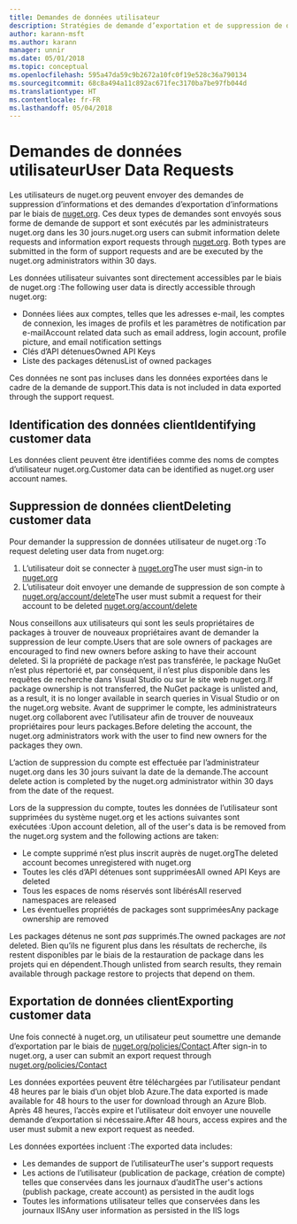 ```yaml
---
title: Demandes de données utilisateur
description: Stratégies de demande d’exportation et de suppression de données utilisateur
author: karann-msft
ms.author: karann
manager: unnir
ms.date: 05/01/2018
ms.topic: conceptual
ms.openlocfilehash: 595a47da59c9b2672a10fc0f19e528c36a790134
ms.sourcegitcommit: 68c8a494a11c892ac671fec3170ba7be97fb044d
ms.translationtype: HT
ms.contentlocale: fr-FR
ms.lasthandoff: 05/04/2018
---
```

# <a name="user-data-requests"></a><span data-ttu-id="14ada-103">Demandes de données utilisateur</span><span class="sxs-lookup"><span data-stu-id="14ada-103">User Data Requests</span></span>

<span data-ttu-id="14ada-104">Les utilisateurs de nuget.org peuvent envoyer des demandes de suppression d’informations et des demandes d’exportation d’informations par le biais de [nuget.org](https://www.nuget.org). Ces deux types de demandes sont envoyés sous forme de demande de support et sont exécutés par les administrateurs nuget.org dans les 30 jours.</span><span class="sxs-lookup"><span data-stu-id="14ada-104">nuget.org users can submit information delete requests and information export requests through [nuget.org](https://www.nuget.org). Both types are submitted in the form of support requests and are be executed by the nuget.org administrators within 30 days.</span></span>

<span data-ttu-id="14ada-105">Les données utilisateur suivantes sont directement accessibles par le biais de nuget.org :</span><span class="sxs-lookup"><span data-stu-id="14ada-105">The following user data is directly accessible through nuget.org:</span></span>

* <span data-ttu-id="14ada-106">Données liées aux comptes, telles que les adresses e-mail, les comptes de connexion, les images de profils et les paramètres de notification par e-mail</span><span class="sxs-lookup"><span data-stu-id="14ada-106">Account related data such as email address, login account, profile picture, and email notification settings</span></span>
* <span data-ttu-id="14ada-107">Clés d’API détenues</span><span class="sxs-lookup"><span data-stu-id="14ada-107">Owned API Keys</span></span>
* <span data-ttu-id="14ada-108">Liste des packages détenus</span><span class="sxs-lookup"><span data-stu-id="14ada-108">List of owned packages</span></span>

<span data-ttu-id="14ada-109">Ces données ne sont pas incluses dans les données exportées dans le cadre de la demande de support.</span><span class="sxs-lookup"><span data-stu-id="14ada-109">This data is not included in data exported through the support request.</span></span>

## <a name="identifying-customer-data"></a><span data-ttu-id="14ada-110">Identification des données client</span><span class="sxs-lookup"><span data-stu-id="14ada-110">Identifying customer data</span></span>

<span data-ttu-id="14ada-111">Les données client peuvent être identifiées comme des noms de comptes d’utilisateur nuget.org.</span><span class="sxs-lookup"><span data-stu-id="14ada-111">Customer data can be identified as nuget.org user account names.</span></span>

## <a name="deleting-customer-data"></a><span data-ttu-id="14ada-112">Suppression de données client</span><span class="sxs-lookup"><span data-stu-id="14ada-112">Deleting customer data</span></span>

<span data-ttu-id="14ada-113">Pour demander la suppression de données utilisateur de nuget.org :</span><span class="sxs-lookup"><span data-stu-id="14ada-113">To request deleting user data from nuget.org:</span></span>

1. <span data-ttu-id="14ada-114">L’utilisateur doit se connecter à [nuget.org](https://www.nuget.org)</span><span class="sxs-lookup"><span data-stu-id="14ada-114">The user must sign-in to [nuget.org](https://www.nuget.org)</span></span>
1. <span data-ttu-id="14ada-115">L’utilisateur doit envoyer une demande de suppression de son compte à [nuget.org/account/delete](https://www.nuget.org/account/delete)</span><span class="sxs-lookup"><span data-stu-id="14ada-115">The user must submit a request for their account to be deleted [nuget.org/account/delete](https://www.nuget.org/account/delete)</span></span>

<span data-ttu-id="14ada-116">Nous conseillons aux utilisateurs qui sont les seuls propriétaires de packages à trouver de nouveaux propriétaires avant de demander la suppression de leur compte.</span><span class="sxs-lookup"><span data-stu-id="14ada-116">Users that are sole owners of packages are encouraged to find new owners before asking to have their account deleted.</span></span> <span data-ttu-id="14ada-117">Si la propriété de package n’est pas transférée, le package NuGet n’est plus répertorié et, par conséquent, il n’est plus disponible dans les requêtes de recherche dans Visual Studio ou sur le site web nuget.org.</span><span class="sxs-lookup"><span data-stu-id="14ada-117">If package ownership is not transferred, the NuGet package is unlisted and, as a result, it is no longer available in search queries in Visual Studio or on the nuget.org website.</span></span> <span data-ttu-id="14ada-118">Avant de supprimer le compte, les administrateurs nuget.org collaborent avec l’utilisateur afin de trouver de nouveaux propriétaires pour leurs packages.</span><span class="sxs-lookup"><span data-stu-id="14ada-118">Before deleting the account, the nuget.org administrators work with the user to find new owners for the packages they own.</span></span>

<span data-ttu-id="14ada-119">L’action de suppression du compte est effectuée par l’administrateur nuget.org dans les 30 jours suivant la date de la demande.</span><span class="sxs-lookup"><span data-stu-id="14ada-119">The account delete action is completed by the nuget.org administrator within 30 days from the date of the request.</span></span>

<span data-ttu-id="14ada-120">Lors de la suppression du compte, toutes les données de l’utilisateur sont supprimées du système nuget.org et les actions suivantes sont exécutées :</span><span class="sxs-lookup"><span data-stu-id="14ada-120">Upon account deletion, all of the user's data is be removed from the nuget.org system and the following actions are taken:</span></span>

* <span data-ttu-id="14ada-121">Le compte supprimé n’est plus inscrit auprès de nuget.org</span><span class="sxs-lookup"><span data-stu-id="14ada-121">The deleted account becomes unregistered with nuget.org</span></span>
* <span data-ttu-id="14ada-122">Toutes les clés d’API détenues sont supprimées</span><span class="sxs-lookup"><span data-stu-id="14ada-122">All owned API Keys are deleted</span></span>
* <span data-ttu-id="14ada-123">Tous les espaces de noms réservés sont libérés</span><span class="sxs-lookup"><span data-stu-id="14ada-123">All reserved namespaces are released</span></span>
* <span data-ttu-id="14ada-124">Les éventuelles propriétés de packages sont supprimées</span><span class="sxs-lookup"><span data-stu-id="14ada-124">Any package ownership are removed</span></span>

<span data-ttu-id="14ada-125">Les packages détenus ne sont *pas* supprimés.</span><span class="sxs-lookup"><span data-stu-id="14ada-125">The owned packages are *not* deleted.</span></span> <span data-ttu-id="14ada-126">Bien qu’ils ne figurent plus dans les résultats de recherche, ils restent disponibles par le biais de la restauration de package dans les projets qui en dépendent.</span><span class="sxs-lookup"><span data-stu-id="14ada-126">Though unlisted from search results, they remain available through package restore to projects that depend on them.</span></span>

## <a name="exporting-customer-data"></a><span data-ttu-id="14ada-127">Exportation de données client</span><span class="sxs-lookup"><span data-stu-id="14ada-127">Exporting customer data</span></span>

<span data-ttu-id="14ada-128">Une fois connecté à nuget.org, un utilisateur peut soumettre une demande d’exportation par le biais de [nuget.org/policies/Contact](https://www.nuget.org/policies/Contact).</span><span class="sxs-lookup"><span data-stu-id="14ada-128">After sign-in to nuget.org, a user can submit an export request through [nuget.org/policies/Contact](https://www.nuget.org/policies/Contact)</span></span>

<span data-ttu-id="14ada-129">Les données exportées peuvent être téléchargées par l’utilisateur pendant 48 heures par le biais d’un objet blob Azure.</span><span class="sxs-lookup"><span data-stu-id="14ada-129">The data exported is made available for 48 hours to the user for download through an Azure Blob.</span></span> <span data-ttu-id="14ada-130">Après 48 heures, l’accès expire et l’utilisateur doit envoyer une nouvelle demande d’exportation si nécessaire.</span><span class="sxs-lookup"><span data-stu-id="14ada-130">After 48 hours, access expires and the user must submit a new export request as needed.</span></span>

<span data-ttu-id="14ada-131">Les données exportées incluent :</span><span class="sxs-lookup"><span data-stu-id="14ada-131">The exported data includes:</span></span>

* <span data-ttu-id="14ada-132">Les demandes de support de l’utilisateur</span><span class="sxs-lookup"><span data-stu-id="14ada-132">The user's support requests</span></span>
* <span data-ttu-id="14ada-133">Les actions de l’utilisateur (publication de package, création de compte) telles que conservées dans les journaux d’audit</span><span class="sxs-lookup"><span data-stu-id="14ada-133">The user's actions (publish package, create account) as persisted in the audit logs</span></span>
* <span data-ttu-id="14ada-134">Toutes les informations utilisateur telles que conservées dans les journaux IIS</span><span class="sxs-lookup"><span data-stu-id="14ada-134">Any user information as persisted in the IIS logs</span></span>
